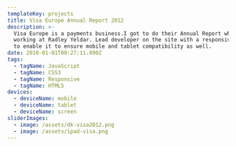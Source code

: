 ```yaml
---
templateKey: projects
title: Visa Europe Annual Report 2012
description: >-
  Visa Europe is a payments business.I got to do their Annual Report whilst
  working at Radley Yeldar. Lead developer on the site with a responsive design
  to enable it to ensure mobile and tablet compatibility as well.
date: 2010-01-01T00:27:11.890Z
tags:
  - tagName: JavaScript
  - tagName: CSS3
  - tagName: Responsive
  - tagName: HTML5
devices:
  - deviceName: mobile
  - deviceName: tablet
  - deviceName: screen
sliderImages:
  - image: /assets/dk-visa2012.png
  - image: /assets/ipad-visa.png
---
```

